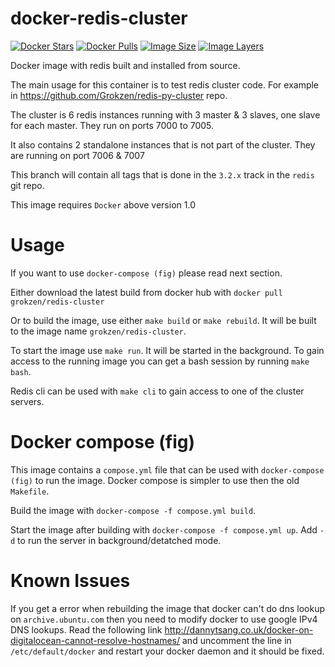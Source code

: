 # docker-redis-cluster

[![Docker Stars](https://img.shields.io/docker/stars/grokzen/redis-cluster.svg)](hub])
[![Docker Pulls](https://img.shields.io/docker/pulls/grokzen/redis-cluster.svg)](hub])
[![Image Size](https://img.shields.io/imagelayers/image-size/grokzen/redis-cluster/latest.svg)](https://imagelayers.io/?images=grokzen/redis-cluster:3.2-rc1)
[![Image Layers](https://img.shields.io/imagelayers/layers/grokzen/redis-cluster/latest.svg)](https://imagelayers.io/?images=grokzen/redis-cluster:3.2-rc1)

Docker image with redis built and installed from source.

The main usage for this container is to test redis cluster code. For example in https://github.com/Grokzen/redis-py-cluster repo.

The cluster is 6 redis instances running with 3 master & 3 slaves, one slave for each master. They run on ports 7000 to 7005.

It also contains 2 standalone instances that is not part of the cluster. They are running on port 7006 & 7007

This branch will contain all tags that is done in the `3.2.x` track in the `redis` git repo.

This image requires `Docker` above version 1.0



# Usage

If you want to use `docker-compose (fig)` please read next section.

Either download the latest build from docker hub with `docker pull grokzen/redis-cluster`

Or to build the image, use either `make build` or `make rebuild`. It will be built to the image name `grokzen/redis-cluster`.

To start the image use `make run`. It will be started in the background. To gain access to the running image you can get a bash session by running `make bash`.

Redis cli can be used with `make cli` to gain access to one of the cluster servers.



# Docker compose (fig)

This image contains a `compose.yml` file that can be used with `docker-compose (fig)` to run the image. Docker compose is simpler to use then the old `Makefile`.

Build the image with `docker-compose -f compose.yml build`.

Start the image after building with `docker-compose -f compose.yml up`. Add `-d` to run the server in background/detatched mode.



# Known Issues

If you get a error when rebuilding the image that docker can't do dns lookup on `archive.ubuntu.com` then you need to modify docker to use google IPv4 DNS lookups. Read the following link http://dannytsang.co.uk/docker-on-digitalocean-cannot-resolve-hostnames/ and uncomment the line in `/etc/default/docker` and restart your docker daemon and it should be fixed.
